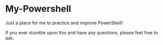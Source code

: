 # My-Powershell
Just a place for me to practice and improve PowerShell!

If you ever stumble upon this and have any questions, please feel free to ask. 



